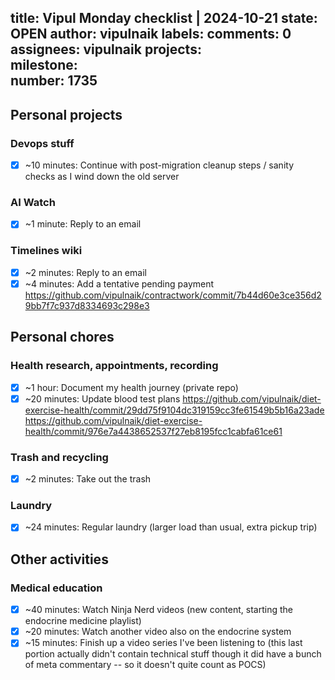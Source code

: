 title:	Vipul Monday checklist | 2024-10-21
state:	OPEN
author:	vipulnaik
labels:	
comments:	0
assignees:	vipulnaik
projects:	
milestone:	
number:	1735
--
## Personal projects

### Devops stuff

- [x] ~10 minutes: Continue with post-migration cleanup steps / sanity checks as I wind down the old server

### AI Watch

- [x] ~1 minute: Reply to an email

### Timelines wiki

- [x] ~2 minutes: Reply to an email
- [x] ~4 minutes: Add a tentative pending payment https://github.com/vipulnaik/contractwork/commit/7b44d60e3ce356d29bb7f7c937d8334693c298e3

## Personal chores

### Health research, appointments, recording

- [x] ~1 hour: Document my health journey (private repo)
- [x] ~20 minutes: Update blood test plans https://github.com/vipulnaik/diet-exercise-health/commit/29dd75f9104dc319159cc3fe61549b5b16a23ade https://github.com/vipulnaik/diet-exercise-health/commit/976e7a4438652537f27eb8195fcc1cabfa61ce61

### Trash and recycling

- [x] ~2 minutes: Take out the trash

### Laundry

- [x] ~24 minutes: Regular laundry (larger load than usual, extra pickup trip)

## Other activities

### Medical education

- [x] ~40 minutes: Watch Ninja Nerd videos (new content, starting the endocrine medicine playlist)
- [x] ~20 minutes: Watch another video also on the endocrine system
- [x] ~15 minutes: Finish up a video series I've been listening to (this last portion actually didn't contain technical stuff though it did have a bunch of meta commentary -- so it doesn't quite count as POCS)

